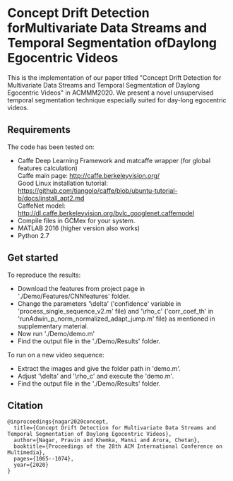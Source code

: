 # Concept Drift Detection forMultivariate Data Streams and Temporal Segmentation ofDaylong Egocentric Videos

This is the implementation of our paper titled "Concept Drift Detection for Multivariate Data Streams and Temporal Segmentation of Daylong Egocentric Videos"  in ACMMM2020. We present a novel unsupervised temporal segmentation technique especially suited for day-long egocentric videos.



## Requirements
The code has been tested on:
 - Caffe Deep Learning Framework and matcaffe wrapper (for global features calculation)  
	       Caffe main page: http://caffe.berkeleyvision.org/  
		     Good Linux installation tutorial: https://github.com/tiangolo/caffe/blob/ubuntu-tutorial-b/docs/install_apt2.md  
		     CaffeNet model: http://dl.caffe.berkeleyvision.org/bvlc_googlenet.caffemodel  
- Compile files in GCMex for your system.  
- MATLAB 2016 (higher version also works)  
- Python 2.7  


## Get started
To reproduce the results:
- Download the features from project page in './Demo/Features/CNNfeatures' folder.
- Change the parameters '\delta' ('confidence' variable in 'process_single_sequence_v2.m' file) and '\rho_c' ('corr_coef_th' in 'runAdwin_p_norm_normalized_adapt_jump.m' file) as mentioned in supplementary material.
- Now run './Demo/demo.m'
- Find the output file in the './Demo/Results' folder.

To run on a new video sequence:
- Extract the images and give the folder path in 'demo.m'.
- Adjust '\delta' and '\rho_c' and execute the 'demo.m'.
- Find the output file in the './Demo/Results' folder.


## Citation
```
@inproceedings{nagar2020concept,
  title={Concept Drift Detection for Multivariate Data Streams and Temporal Segmentation of Daylong Egocentric Videos},
  author={Nagar, Pravin and Khemka, Mansi and Arora, Chetan},
  booktitle={Proceedings of the 28th ACM International Conference on Multimedia},
  pages={1065--1074},
  year={2020}
}
```
